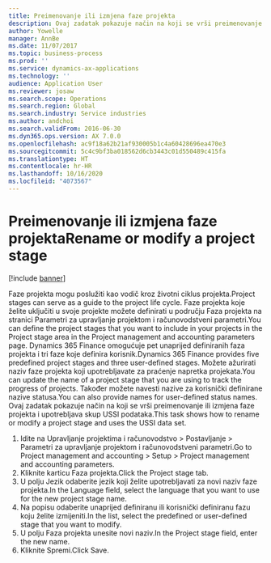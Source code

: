 ```yaml
---
title: Preimenovanje ili izmjena faze projekta
description: Ovaj zadatak pokazuje način na koji se vrši preimenovanje ili izmjena faze projekta.
author: Yowelle
manager: AnnBe
ms.date: 11/07/2017
ms.topic: business-process
ms.prod: ''
ms.service: dynamics-ax-applications
ms.technology: ''
audience: Application User
ms.reviewer: josaw
ms.search.scope: Operations
ms.search.region: Global
ms.search.industry: Service industries
ms.author: andchoi
ms.search.validFrom: 2016-06-30
ms.dyn365.ops.version: AX 7.0.0
ms.openlocfilehash: ac9f18a62b21af930005b1c4a60428696ea470e3
ms.sourcegitcommit: 5c4c9bf3ba018562d6cb3443c01d550489c415fa
ms.translationtype: HT
ms.contentlocale: hr-HR
ms.lasthandoff: 10/16/2020
ms.locfileid: "4073567"
---
```

# <a name="rename-or-modify-a-project-stage"></a><span data-ttu-id="93967-103">Preimenovanje ili izmjena faze projekta</span><span class="sxs-lookup"><span data-stu-id="93967-103">Rename or modify a project stage</span></span>

[!include [banner](../../includes/banner.md)]

<span data-ttu-id="93967-104">Faze projekta mogu poslužiti kao vodič kroz životni ciklus projekta.</span><span class="sxs-lookup"><span data-stu-id="93967-104">Project stages can serve as a guide to the project life cycle.</span></span> <span data-ttu-id="93967-105">Faze projekta koje želite uključiti u svoje projekte možete definirati u području Faza projekta na stranici Parametri za upravljanje projektom i računovodstveni parametri.</span><span class="sxs-lookup"><span data-stu-id="93967-105">You can define the project stages that you want to include in your projects in the Project stage area in the Project management and accounting parameters page.</span></span> <span data-ttu-id="93967-106">Dynamics 365 Finance omogućuje pet unaprijed definiranih faza projekta i tri faze koje definira korisnik.</span><span class="sxs-lookup"><span data-stu-id="93967-106">Dynamics 365 Finance provides five predefined project stages and three user-defined stages.</span></span> <span data-ttu-id="93967-107">Možete ažurirati naziv faze projekta koji upotrebljavate za praćenje napretka projekata.</span><span class="sxs-lookup"><span data-stu-id="93967-107">You can update the name of a project stage that you are using to track the progress of projects.</span></span> <span data-ttu-id="93967-108">Također možete navesti nazive za korisnički definirane nazive statusa.</span><span class="sxs-lookup"><span data-stu-id="93967-108">You can also provide names for user-defined status names.</span></span> <span data-ttu-id="93967-109">Ovaj zadatak pokazuje način na koji se vrši preimenovanje ili izmjena faze projekta i upotrebljava skup USSI podataka.</span><span class="sxs-lookup"><span data-stu-id="93967-109">This task shows how to rename or modify a project stage and uses the USSI data set.</span></span>

1. <span data-ttu-id="93967-110">Idite na Upravljanje projektima i računovodstvo > Postavljanje > Parametri za upravljanje projektom i računovodstveni parametri.</span><span class="sxs-lookup"><span data-stu-id="93967-110">Go to Project management and accounting > Setup > Project management and accounting parameters.</span></span>
2. <span data-ttu-id="93967-111">Kliknite karticu Faza projekta.</span><span class="sxs-lookup"><span data-stu-id="93967-111">Click the Project stage tab.</span></span>
3. <span data-ttu-id="93967-112">U polju Jezik odaberite jezik koji želite upotrebljavati za novi naziv faze projekta.</span><span class="sxs-lookup"><span data-stu-id="93967-112">In the Language field, select the language that you want to use for the new project stage name.</span></span>
4. <span data-ttu-id="93967-113">Na popisu odaberite unaprijed definiranu ili korisnički definiranu fazu koju želite izmijeniti.</span><span class="sxs-lookup"><span data-stu-id="93967-113">In the list, select the predefined or user-defined stage that you want to modify.</span></span> 
5. <span data-ttu-id="93967-114">U polju Faza projekta unesite novi naziv.</span><span class="sxs-lookup"><span data-stu-id="93967-114">In the Project stage field, enter the new name.</span></span>
6. <span data-ttu-id="93967-115">Kliknite Spremi.</span><span class="sxs-lookup"><span data-stu-id="93967-115">Click Save.</span></span>
